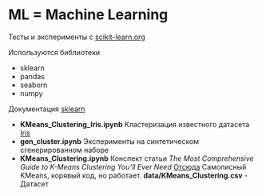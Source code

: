 # ML = Machine Learning
Тесты и эксперименты с [scikit-learn.org](https://scikit-learn.org/)

Используются библиотеки
* sklearn
* pandas
* seaborn
* numpy

Документация [sklearn](https://scikit-learn.org/stable/user_guide.html)

   * **KMeans_Clustering_Iris.ipynb** 
     Кластеризация известного датасета [Iris](https://scikit-learn.org/stable/datasets/toy_dataset.html#iris-plants-dataset)
   * **gen_cluster.ipynb** 
     Эксперименты на синтетическом сгенерированном наборе
   * **KMeans_Clustering.ipynb** Конспект статьи *The Most Comprehensive Guide to K-Means Clustering You’ll Ever Need* 
 [Отсюда](https://www.analyticsvidhya.com/blog/2019/08/comprehensive-guide-k-means-clustering/)
  Самописный KMeans, корявый код, но работает. **data/KMeans_Clustering.csv** - Датасет 

